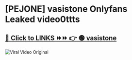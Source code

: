 
 # [PEJONE] vasistone Onlyfans Leaked video0ttts

## <h2><a href="https://clipsfans.com/vasistone&ref=git">🔗 Click to LINKS ⏩⏩ 👉 🟢 vasistone </a></h2>

<a href="https://clipsfans.com/vasistone&ref=git" rel="nofollow" data-target="animated-image.originalLink"><img src="https://i.ibb.co.com/xMMVF88/686577567.gif" alt="Viral Video Original" style="max-width: 100%; display: inline-block;" data-target="animated-image.originalImage"></a>

